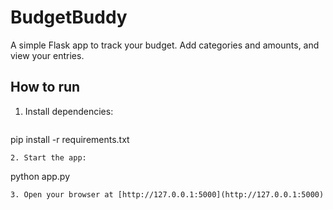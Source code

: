 # BudgetBuddy

A simple Flask app to track your budget. Add categories and amounts, and view your entries.

## How to run

1. Install dependencies:
   ```
pip install -r requirements.txt
   ```
2. Start the app:
   ```
python app.py
   ```
3. Open your browser at [http://127.0.0.1:5000](http://127.0.0.1:5000)
